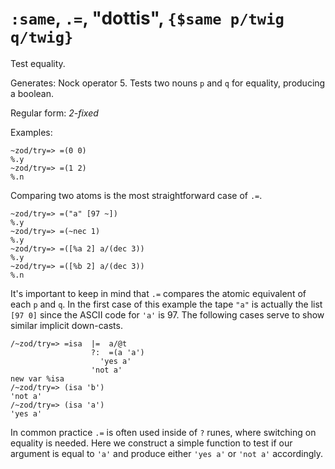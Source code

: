 # `:same`, `.=`, "dottis", `{$same p/twig q/twig}`

Test equality.

Generates: Nock operator 5. Tests two nouns `p` and `q` for equality, producing a boolean.

Regular form: *2-fixed*

Examples:

    ~zod/try=> =(0 0)
    %.y
    ~zod/try=> =(1 2)
    %.n

Comparing two atoms is the most straightforward case of `.=`.

    ~zod/try=> =("a" [97 ~])
    %.y
    ~zod/try=> =(~nec 1)
    %.y
    ~zod/try=> =([%a 2] a/(dec 3))
    %.y
    ~zod/try=> =([%b 2] a/(dec 3))
    %.n

It's important to keep in mind that `.=` compares the atomic equivalent
of each `p` and `q`. In the first case of this example the tape `"a"` is
actually the list `[97 0]` since the ASCII code for `'a'` is 97. The
following cases serve to show similar implicit down-casts.

    /~zod/try=> =isa  |=  a/@t
                      ?:  =(a 'a')
                        'yes a'
                      'not a'
    new var %isa
    /~zod/try=> (isa 'b')
    'not a'
    /~zod/try=> (isa 'a')
    'yes a'

In common practice `.=` is often used inside of `?` runes, where
switching on equality is needed. Here we construct a simple function to test
if our argument is equal to `'a'` and produce either `'yes a'` or
`'not a'` accordingly.
